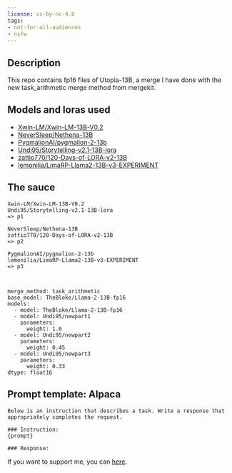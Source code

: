 ```yaml
---
license: cc-by-nc-4.0
tags:
- not-for-all-audiences
- nsfw
---
```


<!-- description start -->
## Description

This repo contains fp16 files of Utopia-13B, a merge I have done with the new task_arithmetic merge method from mergekit.

<!-- description end -->
<!-- description start -->
## Models and loras used

- [Xwin-LM/Xwin-LM-13B-V0.2](https://huggingface.co/Xwin-LM/Xwin-LM-13B-V0.2)
- [NeverSleep/Nethena-13B](https://huggingface.co/NeverSleep/Nethena-13B)
- [PygmalionAI/pygmalion-2-13b](https://huggingface.co/PygmalionAI/pygmalion-2-13b)
- [Undi95/Storytelling-v2.1-13B-lora](https://huggingface.co/Undi95/Storytelling-v2.1-13B-lora)
- [zattio770/120-Days-of-LORA-v2-13B](https://huggingface.co/zattio770/120-Days-of-LORA-v2-13B)
- [lemonilia/LimaRP-Llama2-13B-v3-EXPERIMENT](https://huggingface.co/lemonilia/LimaRP-Llama2-13B-v3-EXPERIMENT)

<!-- description end -->
## The sauce
```
Xwin-LM/Xwin-LM-13B-V0.2
Undi95/Storytelling-v2.1-13B-lora
=> p1

NeverSleep/Nethena-13B
zattio770/120-Days-of-LORA-v2-13B
=> p2

PygmalionAI/pygmalion-2-13b
lemonilia/LimaRP-Llama2-13B-v3-EXPERIMENT
=> p3



merge_method: task_arithmetic
base_model: TheBloke/Llama-2-13B-fp16
models:
  - model: TheBloke/Llama-2-13B-fp16
  - model: Undi95/newpart1
    parameters:
      weight: 1.0
  - model: Undi95/newpart2
    parameters:
      weight: 0.45
  - model: Undi95/newpart3
    parameters:
      weight: 0.33
dtype: float16
```
<!-- prompt-template start -->
## Prompt template: Alpaca

```
Below is an instruction that describes a task. Write a response that appropriately completes the request.

### Instruction:
{prompt}

### Response:

```

If you want to support me, you can [here](https://ko-fi.com/undiai).